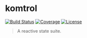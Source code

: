 # komtrol

[![Build Status](https://img.shields.io/travis/rafamel/komtrol/master.svg)](https://travis-ci.org/rafamel/komtrol)
[![Coverage](https://img.shields.io/coveralls/rafamel/komtrol/master.svg)](https://coveralls.io/github/rafamel/komtrol)
[![License](https://img.shields.io/github/license/rafamel/komtrol.svg)](https://github.com/rafamel/komtrol/blob/master/LICENSE)

> A reactive state suite.
